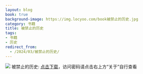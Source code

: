 ```yaml
---
layout: blog
book: true
background-image: https://img.locyoo.com/book被禁止的历史.jpg
category: 书籍
title: 被禁止的历史
tags:
- 书籍
- 历史
redirect_from:
  - /2024/03/被禁止的历史/
---
```

![](https://img.locyoo.com/book被禁止的历史.jpg)
被禁止的历史: <a name = "ref1" href="https://url18.ctfile.com/f/50983618-1439915656-8a73ea?p=3619">点击下载</a>，访问密码请点击右上方“关于”自行查看